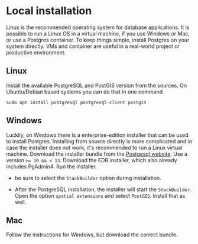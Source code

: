 # Local installation

Linux is the recommended operating system for database applications. It is
possible to run a Linux OS in a virtual machine, if you use Windows or Mac, or
use a Postgres container. To keep things simple, install Postgres on your system
directly. VMs and container are useful in a real-world project or productive
environment.

## Linux

Install the available PostgreSQL and PostGIS version from the
sources. On Ubuntu/Debian based systems you can do that in one command

```
sudo apt install postgresql postgresql-client postgis
```

## Windows

Luckily, on Windows there is a enterprise-edition installer that can be used
to install Postgres. Installing from source directly is more complicated and in
case the installer does not work, it's recommended to run a Linux virtual machine.
Download the installer bundle from the [Postgesql website](https://www.postgresql.org/download/). Use a version `>= 10 && < 13`. Download the EDB
installer, which also already includes PgAdmin4. Run the installer.

* be sure to select the `StackBuilder` option during installation.

* After the PostgreSQL installation, the installer will start the `StackBuilder`.
  Open the option `spatial extensions` and select `PostGIS`. Install that as well.

## Mac

Follow the instructions for Windows, but download the correct bundle.
